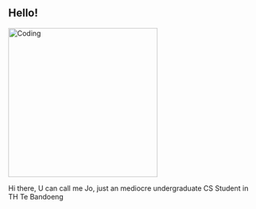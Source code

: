 ## Hello!

<img align="center" alt="Coding" width="300" src="https://img.etimg.com/photo/msid-84347069/Busy%20gif.jpg" />

Hi there, U can call me Jo, just an mediocre undergraduate CS Student in TH Te Bandoeng
